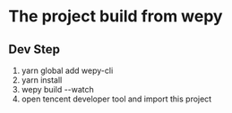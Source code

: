 # The project build from wepy
## Dev Step

1. yarn global add wepy-cli
2. yarn install
3. wepy build --watch
4. open tencent developer tool and import this project